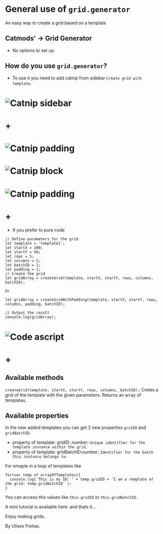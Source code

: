 # General use of `grid.generator`
An easy way to create a grid based on a template 

## Catmods' -> Grid Generator

* No options to set up.

## How do you use `grid.generator`?

* To use it you need to add catnip from sidebar `Create grid with template`.
# ![Catnip sidebar](./data/ct.libs/grid.generator/docs/catnip-create-sidebar.jpg)
# +
# ![Catnip padding](./data/ct.libs/grid.generator/docs/catnip-create-grid-padding-sidebar-1.jpg)

# ![Catnip block](./data/ct.libs/grid.generator/docs/catnip.jpg)
# ![Catnip padding](./data/ct.libs/grid.generator/docs/catnip-padding-1.jpg)
# +
* If you prefer to pure code 
```
// Define parameters for the grid
let template = 'template1';
let startX = 100;
let startY = 50;
let rows = 5;
let columns = 5;
let batchID = 1;
let padding = 1;
// Create the grid
let gridArray = createGrid(template, startX, startY, rows, columns, batchID);

Or

let gridArray = createGridWithPadding(template, startX, startY, rows, columns, padding, batchID);

// Output the result
console.log(gridArray);
```
# ![Code ascript](./data/ct.libs/grid.generator/docs/create-grid-code.jpg)
# +

## Available methods

`createGrid(template, startX, startY, rows, columns, batchID);`
Cretes a grid of the template with the given parameters.
Returns an array of templates.

## Available properties
 
In the new added templates you can get 2 new properties `gridID` and `gridBatchID`.

* property of template: gridID: number; `Unique identifier for the template instance within the grid.`
* property of template: gridBatchID:number; `Identifier for the batch this instance belongs to.`

For emaple in a loop of templates like 
```
for(var temp of arrayOfTemplates){
  console.log('This is my ID: ' + temp.gridID + 'I am a remplate of the grid: temp.gridBatchID' );
}
```
You can access this values like `this.gridID` or `this.gridBatchID`.


A mini tutorial is available here:  and thats it...

Enjoy making grids.

By Ulises Freitas.
